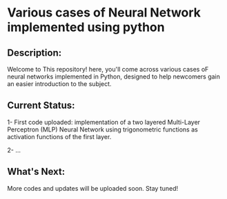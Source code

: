 # Various cases of Neural Network implemented using python

## Description:

Welcome to This repository! here, you'll come across various cases oF neural networks implemented in Python, designed to help newcomers gain an easier introduction to the subject.

## Current Status:

1- First code uploaded: implementation of a two layered Multi-Layer Perceptron (MLP) Neural Network using trigonometric functions as activation functions of the first layer.

2- ...

## What's Next:

More codes and updates will be uploaded soon. Stay tuned!
